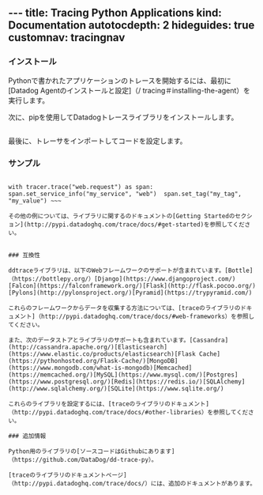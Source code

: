 --- title: Tracing Python Applications kind: Documentation autotocdepth: 2 hideguides: true
customnav: tracingnav
---

### インストール

Pythonで書かれたアプリケーションのトレースを開始するには、最初に[Datadog Agentのインストールと設定]（/ tracing＃installing-the-agent）を実行します。

次に、pipを使用してDatadogトレースライブラリをインストールします。

~~~ pip install ddtrace
~~~

最後に、トレーサをインポートしてコードを設定します。

### サンプル

~~~ from ddtrace import tracer

with tracer.trace("web.request") as span:  span.set_service_info("my_service", "web")  span.set_tag("my_tag", "my_value") ~~~

その他の例については、ライブラリに関するのドキュメントの[Getting Startedのセクション](http://pypi.datadoghq.com/trace/docs/#get-started)を参照してください。


### 互換性

ddtraceライブラリは、以下のWebフレームワークのサポートが含まれています。[Bottle]（https://bottlepy.org/）[Django](https://www.djangoproject.com/)[Falcon](https://falconframework.org/)[Flask](http://flask.pocoo.org/)[Pylons](http://pylonsproject.org/)[Pyramid](https://trypyramid.com/)

これらのフレームワークからデータを収集する方法については、[traceのライブラリのドキュメント]（http://pypi.datadoghq.com/trace/docs/#web-frameworks）を参照してください。

また、次のデータストアとライブラリのサポートも含まれています。[Cassandra](http://cassandra.apache.org/)[Elasticsearch](https://www.elastic.co/products/elasticsearch)[Flask Cache](https://pythonhosted.org/Flask-Cache/)[MongoDB](https://www.mongodb.com/what-is-mongodb)[Memcached](https://memcached.org/)[MySQL](https://www.mysql.com/)[Postgres](https://www.postgresql.org/)[Redis](https://redis.io/)[SQLAlchemy](http://www.sqlalchemy.org/)[SQLite](https://www.sqlite.org/)

これらのライブラリを設定するには、[traceのライブラリのドキュメント]（http://pypi.datadoghq.com/trace/docs/#other-libraries）を参照してください。

### 追加情報

Python用のライブラリの[ソースコードはGithubにあります]（https://github.com/DataDog/dd-trace-py）。

[traceのライブラリのドキュメントページ]（http://pypi.datadoghq.com/trace/docs/）には、追加のドキュメントがあります。
